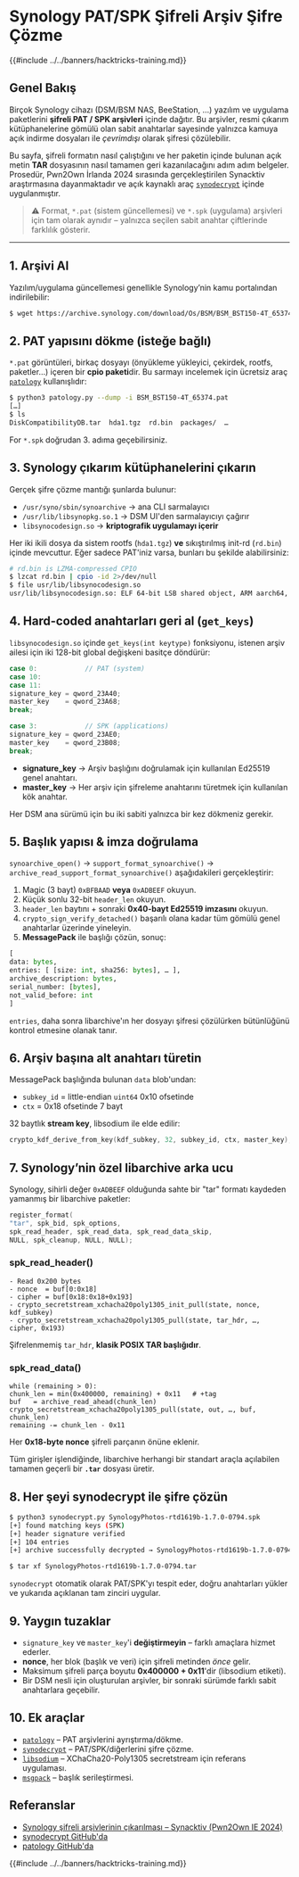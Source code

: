 # Synology PAT/SPK Şifreli Arşiv Şifre Çözme

{{#include ../../banners/hacktricks-training.md}}

## Genel Bakış

Birçok Synology cihazı (DSM/BSM NAS, BeeStation, …) yazılım ve uygulama paketlerini **şifreli PAT / SPK arşivleri** içinde dağıtır. Bu arşivler, resmi çıkarım kütüphanelerine gömülü olan sabit anahtarlar sayesinde yalnızca kamuya açık indirme dosyaları ile *çevrimdışı* olarak şifresi çözülebilir.

Bu sayfa, şifreli formatın nasıl çalıştığını ve her paketin içinde bulunan açık metin **TAR** dosyasının nasıl tamamen geri kazanılacağını adım adım belgeler. Prosedür, Pwn2Own İrlanda 2024 sırasında gerçekleştirilen Synacktiv araştırmasına dayanmaktadır ve açık kaynaklı araç [`synodecrypt`](https://github.com/synacktiv/synodecrypt) içinde uygulanmıştır.

> ⚠️  Format, `*.pat` (sistem güncellemesi) ve `*.spk` (uygulama) arşivleri için tam olarak aynıdır – yalnızca seçilen sabit anahtar çiftlerinde farklılık gösterir.

---

## 1. Arşivi Al

Yazılım/uygulama güncellemesi genellikle Synology’nin kamu portalından indirilebilir:
```bash
$ wget https://archive.synology.com/download/Os/BSM/BSM_BST150-4T_65374.pat
```
## 2. PAT yapısını dökme (isteğe bağlı)

`*.pat` görüntüleri, birkaç dosyayı (önyükleme yükleyici, çekirdek, rootfs, paketler…) içeren bir **cpio paketi**dir. Bu sarmayı incelemek için ücretsiz araç [`patology`](https://github.com/sud0woodo/patology) kullanışlıdır:
```bash
$ python3 patology.py --dump -i BSM_BST150-4T_65374.pat
[…]
$ ls
DiskCompatibilityDB.tar  hda1.tgz  rd.bin  packages/  …
```
For `*.spk` doğrudan 3. adıma geçebilirsiniz.

## 3. Synology çıkarım kütüphanelerini çıkarın

Gerçek şifre çözme mantığı şunlarda bulunur:

* `/usr/syno/sbin/synoarchive`               → ana CLI sarmalayıcı
* `/usr/lib/libsynopkg.so.1`                 → DSM UI'den sarmalayıcıyı çağırır
* `libsynocodesign.so`                       → **kriptografik uygulamayı içerir**

Her iki ikili dosya da sistem rootfs (`hda1.tgz`) **ve** sıkıştırılmış init-rd (`rd.bin`) içinde mevcuttur. Eğer sadece PAT'iniz varsa, bunları bu şekilde alabilirsiniz:
```bash
# rd.bin is LZMA-compressed CPIO
$ lzcat rd.bin | cpio -id 2>/dev/null
$ file usr/lib/libsynocodesign.so
usr/lib/libsynocodesign.so: ELF 64-bit LSB shared object, ARM aarch64, …
```
## 4. Hard-coded anahtarları geri al (`get_keys`)

`libsynocodesign.so` içinde `get_keys(int keytype)` fonksiyonu, istenen arşiv ailesi için iki 128-bit global değişkeni basitçe döndürür:
```c
case 0:            // PAT (system)
case 10:
case 11:
signature_key = qword_23A40;
master_key    = qword_23A68;
break;

case 3:            // SPK (applications)
signature_key = qword_23AE0;
master_key    = qword_23B08;
break;
```
* **signature_key** → Arşiv başlığını doğrulamak için kullanılan Ed25519 genel anahtarı.
* **master_key**    → Her arşiv için şifreleme anahtarını türetmek için kullanılan kök anahtar.

Her DSM ana sürümü için bu iki sabiti yalnızca bir kez dökmeniz gerekir.

## 5. Başlık yapısı & imza doğrulama

`synoarchive_open()` → `support_format_synoarchive()` → `archive_read_support_format_synoarchive()` aşağıdakileri gerçekleştirir:

1. Magic (3 bayt) `0xBFBAAD` **veya** `0xADBEEF` okuyun.
2. Küçük sonlu 32-bit `header_len` okuyun.
3. `header_len` baytını + sonraki **0x40-bayt Ed25519 imzasını** okuyun.
4. `crypto_sign_verify_detached()` başarılı olana kadar tüm gömülü genel anahtarlar üzerinde yineleyin.
5. **MessagePack** ile başlığı çözün, sonuç:
```python
[
data: bytes,
entries: [ [size: int, sha256: bytes], … ],
archive_description: bytes,
serial_number: [bytes],
not_valid_before: int
]
```
`entries`, daha sonra libarchive'ın her dosyayı şifresi çözülürken bütünlüğünü kontrol etmesine olanak tanır.

## 6. Arşiv başına alt anahtarı türetin

MessagePack başlığında bulunan `data` blob'undan:

* `subkey_id`  = little-endian `uint64` 0x10 ofsetinde
* `ctx`        = 0x18 ofsetinde 7 bayt

32 baytlık **stream key**, libsodium ile elde edilir:
```c
crypto_kdf_derive_from_key(kdf_subkey, 32, subkey_id, ctx, master_key);
```
## 7. Synology’nin özel **libarchive** arka ucu

Synology, sihirli değer `0xADBEEF` olduğunda sahte bir "tar" formatı kaydeden yamanmış bir libarchive paketler:
```c
register_format(
"tar", spk_bid, spk_options,
spk_read_header, spk_read_data, spk_read_data_skip,
NULL, spk_cleanup, NULL, NULL);
```
### spk_read_header()
```
- Read 0x200 bytes
- nonce  = buf[0:0x18]
- cipher = buf[0x18:0x18+0x193]
- crypto_secretstream_xchacha20poly1305_init_pull(state, nonce, kdf_subkey)
- crypto_secretstream_xchacha20poly1305_pull(state, tar_hdr, …, cipher, 0x193)
```
Şifrelenmemiş `tar_hdr`, **klasik POSIX TAR başlığıdır**.

### spk_read_data()
```
while (remaining > 0):
chunk_len = min(0x400000, remaining) + 0x11   # +tag
buf   = archive_read_ahead(chunk_len)
crypto_secretstream_xchacha20poly1305_pull(state, out, …, buf, chunk_len)
remaining -= chunk_len - 0x11
```
Her **0x18-byte nonce** şifreli parçanın önüne eklenir.

Tüm girişler işlendiğinde, libarchive herhangi bir standart araçla açılabilen tamamen geçerli bir **`.tar`** dosyası üretir.

## 8. Her şeyi synodecrypt ile şifre çözün
```bash
$ python3 synodecrypt.py SynologyPhotos-rtd1619b-1.7.0-0794.spk
[+] found matching keys (SPK)
[+] header signature verified
[+] 104 entries
[+] archive successfully decrypted → SynologyPhotos-rtd1619b-1.7.0-0794.tar

$ tar xf SynologyPhotos-rtd1619b-1.7.0-0794.tar
```
`synodecrypt` otomatik olarak PAT/SPK'yı tespit eder, doğru anahtarları yükler ve yukarıda açıklanan tam zinciri uygular.

## 9. Yaygın tuzaklar

* `signature_key` ve `master_key`'i **değiştirmeyin** – farklı amaçlara hizmet ederler.
* **nonce**, her blok (başlık ve veri) için şifreli metinden *önce* gelir.
* Maksimum şifreli parça boyutu **0x400000 + 0x11**'dir (libsodium etiketi).
* Bir DSM nesli için oluşturulan arşivler, bir sonraki sürümde farklı sabit anahtarlara geçebilir.

## 10. Ek araçlar

* [`patology`](https://github.com/sud0woodo/patology) – PAT arşivlerini ayrıştırma/dökme.
* [`synodecrypt`](https://github.com/synacktiv/synodecrypt) – PAT/SPK/diğerlerini şifre çözme.
* [`libsodium`](https://github.com/jedisct1/libsodium) – XChaCha20-Poly1305 secretstream için referans uygulaması.
* [`msgpack`](https://msgpack.org/) – başlık serileştirmesi.

## Referanslar

- [Synology şifreli arşivlerinin çıkarılması – Synacktiv (Pwn2Own IE 2024)](https://www.synacktiv.com/publications/extraction-des-archives-chiffrees-synology-pwn2own-irlande-2024.html)
- [synodecrypt GitHub'da](https://github.com/synacktiv/synodecrypt)
- [patology GitHub'da](https://github.com/sud0woodo/patology)

{{#include ../../banners/hacktricks-training.md}}
